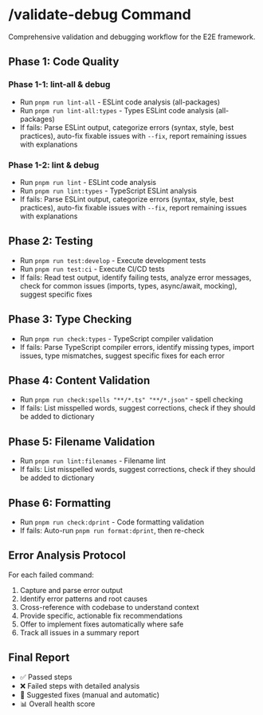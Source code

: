 # /validate-debug Command

Comprehensive validation and debugging workflow for the E2E framework.

## Phase 1: Code Quality

### Phase 1-1: lint-all & debug

- Run `pnpm run lint-all` - ESLint code analysis (all-packages)
- Run `pnpm run lint-all:types` - Types ESLint code analysis (all-packages)
- If fails: Parse ESLint output, categorize errors (syntax, style, best practices), auto-fix fixable issues with `--fix`, report remaining issues with explanations

### Phase 1-2: lint & debug

- Run `pnpm run lint` - ESLint code analysis
- Run `pnpm run lint:types` - TypeScript ESLint analysis
- If fails: Parse ESLint output, categorize errors (syntax, style, best practices), auto-fix fixable issues with `--fix`, report remaining issues with explanations

## Phase 2: Testing

- Run `pnpm run test:develop` - Execute development tests
- Run `pnpm run test:ci` - Execute CI/CD tests
- If fails: Read test output, identify failing tests, analyze error messages, check for common issues (imports, types, async/await, mocking), suggest specific fixes

## Phase 3: Type Checking

- Run `pnpm run check:types` - TypeScript compiler validation
- If fails: Parse TypeScript compiler errors, identify missing types, import issues, type mismatches, suggest specific fixes for each error

## Phase 4: Content Validation

- Run `pnpm run check:spells "**/*.ts" "**/*.json"` - spell checking
- If fails: List misspelled words, suggest corrections, check if they should be added to dictionary

## Phase 5: Filename Validation

- Run `pnpm run lint:filenames` - Filename lint
- If fails: List misspelled words, suggest corrections, check if they should be added to dictionary

## Phase 6: Formatting

- Run `pnpm run check:dprint` - Code formatting validation
- If fails: Auto-run `pnpm run format:dprint`, then re-check

## Error Analysis Protocol

For each failed command:

1. Capture and parse error output
2. Identify error patterns and root causes
3. Cross-reference with codebase to understand context
4. Provide specific, actionable fix recommendations
5. Offer to implement fixes automatically where safe
6. Track all issues in a summary report

## Final Report

- ✅ Passed steps
- ❌ Failed steps with detailed analysis
- 🔧 Suggested fixes (manual and automatic)
- 📊 Overall health score
